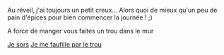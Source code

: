 Au réveil, j'ai toujours un petit creux... Alors quoi de mieux qu'un peu de pain d'épices pour bien
commencer la journée ! ;)

A force de manger vous faites un trou dans le mur

[Je sors](../sortie/chercher-la-sortie.md)
[Je me faufille par le trou](trou/trou.md)

